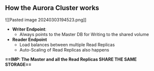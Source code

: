 
## How the Aurora Cluster works

![[Pasted image 20240303194523.png]]

- **Writer Endpoint**:
	- Always points to the Master DB for Writing to the shared volume
- **Reader Endpoint**
	- Load balances between multiple Read Replicas
	- Auto-Scaling of Read Replicas also happens

**==IMP: The Master and all the  Read Replicas SHARE THE SAME STORAGE==**
